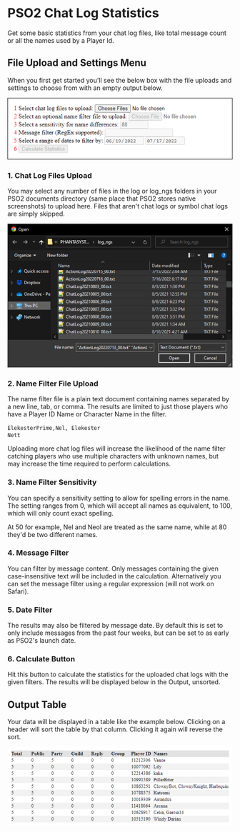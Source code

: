 # PSO2 Chat Log Statistics

Get some basic statistics from your chat log files, like total message count or all the names used by a Player Id.

## File Upload and Settings Menu

When you first get started you'll see the below box with the file uploads and settings to choose from with an empty output below.

![Options Menu Example](images/options_menu.png)

### 1. Chat Log Files Upload

You may select any number of files in the log or log_ngs folders in your PSO2 documents directory (same place that PSO2 stores native screenshots) to upload here. Files that aren't chat logs or symbol chat logs are simply skipped.

![File Selecting Example](images/file_select.png)

### 2. Name Filter File Upload

The name filter file is a plain text document containing names separated by a new line, tab, or comma. The results are limited to just those players who have a Player ID Name or Character Name in the filter.

```
ElekesterPrime,Nel, Elekester
Nett
```

Uploading more chat log files will increase the likelihood of the name filter catching players who use multiple characters with unknown names, but may increase the time required to perform calculations.

### 3. Name Filter Sensitivity

You can specify a sensitivity setting to allow for spelling errors in the name. The setting ranges from 0, which will accept all names as equivalent, to 100, which will only count exact spelling.

At 50 for example, Nel and Neol are treated as the same name, while at 80 they'd be two different names.

### 4. Message Filter

You can filter by message content. Only messages containing the given case-insensitive text will be included in the calculation. Alternatively you can set the message filter using a regular expression (will not work on Safari).

### 5. Date Filter

The results may also be filtered by message date. By default this is set to only include messages from the past four weeks, but can be set to as early as PSO2's launch date.

### 6. Calculate Button

Hit this button to calculate the statistics for the uploaded chat logs with the given filters. The results will be displayed below in the Output, unsorted.

## Output Table

Your data will be displayed in a table like the example below. Clicking on a header will sort the table by that column. Clicking it again will reverse the sort.

![Output Example](images/output.png)
